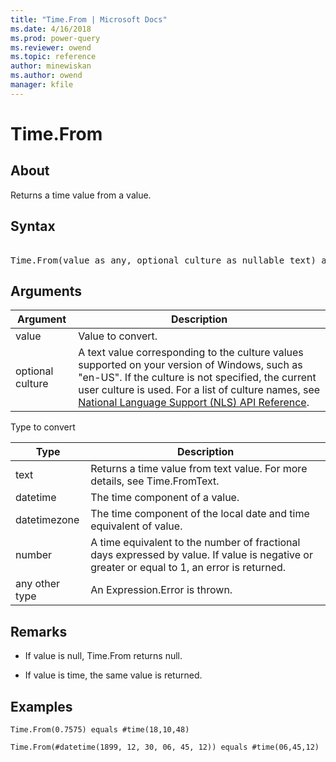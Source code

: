 ```yaml
---
title: "Time.From | Microsoft Docs"
ms.date: 4/16/2018
ms.prod: power-query
ms.reviewer: owend
ms.topic: reference
author: minewiskan
ms.author: owend
manager: kfile
---
```

# Time.From

  
## About  
Returns a time value from a value.  
  
## Syntax

<pre> 
Time.From(value as any, optional culture as nullable text) as nullable time  
</pre>
  
## Arguments  
  
|Argument|Description|  
|------------|---------------|  
|value|Value to convert.|  
|optional culture|A text value corresponding to the culture values supported on your version of Windows, such as "en-US". If the culture is not specified, the current user culture is used. For a list of culture names, see [National Language Support (NLS) API Reference](https://msdn.microsoft.com/en-us/goglobal/bb896001.aspx).|  
  
Type to convert  
  
|**Type**|**Description**|  
|------------|-------------------|  
|text|Returns a time value from text value. For more details, see Time.FromText.|  
|datetime|The time component of a value.|  
|datetimezone|The time component of the local date and time equivalent of value.|  
|number|A time equivalent to the number of fractional days expressed by value. If value is negative or greater or equal to 1, an error is returned.|  
|any other type|An Expression.Error is thrown.|  
  
## <a name="__toc360789021"></a>Remarks  
  
-   If value is null, Time.From returns null.  
  
-   If value is time, the same value is returned.  
  
## Examples  
  
```powerquery-m
Time.From(0.7575) equals #time(18,10,48)  
```  
  
```powerquery-m
Time.From(#datetime(1899, 12, 30, 06, 45, 12)) equals #time(06,45,12)  
```  
